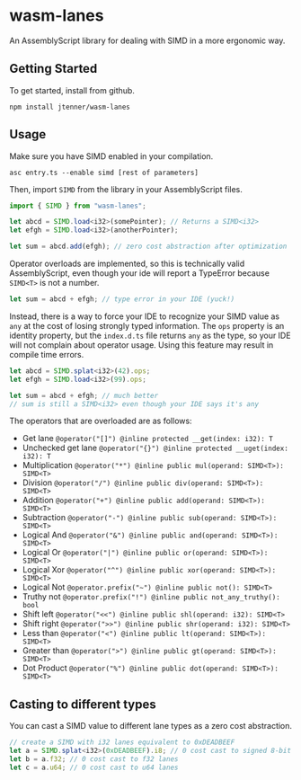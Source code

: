 # wasm-lanes

An AssemblyScript library for dealing with SIMD in a more ergonomic way.

## Getting Started

To get started, install from github.

```
npm install jtenner/wasm-lanes
```

## Usage

Make sure you have SIMD enabled in your compilation.

```
asc entry.ts --enable simd [rest of parameters]
```

Then, import `SIMD` from the library in your AssemblyScript files.

```ts
import { SIMD } from "wasm-lanes";

let abcd = SIMD.load<i32>(somePointer); // Returns a SIMD<i32>
let efgh = SIMD.load<i32>(anotherPointer);

let sum = abcd.add(efgh); // zero cost abstraction after optimization
```

Operator overloads are implemented, so this is technically valid AssemblyScript, even though your
ide will report a TypeError because `SIMD<T>` is not a number.

```ts
let sum = abcd + efgh; // type error in your IDE (yuck!)
```

Instead, there is a way to force your IDE to recognize your SIMD value as `any` at the cost of
losing strongly typed information. The `ops` property is an identity property, but the `index.d.ts`
file returns `any` as the type, so your IDE will not complain about operator usage. Using this
feature may result in compile time errors.

```ts
let abcd = SIMD.splat<i32>(42).ops;
let efgh = SIMD.load<i32>(99).ops;

let sum = abcd + efgh; // much better
// sum is still a SIMD<i32> even though your IDE says it's any
```

The operators that are overloaded are as follows:

- Get lane `@operator("[]") @inline protected __get(index: i32): T`
- Unchecked get lane `@operator("{}") @inline protected __uget(index: i32): T`
- Multiplication `@operator("*") @inline public mul(operand: SIMD<T>): SIMD<T>`
- Division `@operator("/") @inline public div(operand: SIMD<T>): SIMD<T>`
- Addition `@operator("+") @inline public add(operand: SIMD<T>): SIMD<T>`
- Subtraction `@operator("-") @inline public sub(operand: SIMD<T>): SIMD<T>`
- Logical And `@operator("&") @inline public and(operand: SIMD<T>): SIMD<T>`
- Logical Or `@operator("|") @inline public or(operand: SIMD<T>): SIMD<T>`
- Logical Xor `@operator("^") @inline public xor(operand: SIMD<T>): SIMD<T>`
- Logical Not `@operator.prefix("~") @inline public not(): SIMD<T>`
- Truthy not `@operator.prefix("!") @inline public not_any_truthy(): bool`
- Shift left `@operator("<<") @inline public shl(operand: i32): SIMD<T>`
- Shift right `@operator(">>") @inline public shr(operand: i32): SIMD<T>`
- Less than `@operator("<") @inline public lt(operand: SIMD<T>): SIMD<T>`
- Greater than `@operator(">") @inline public gt(operand: SIMD<T>): SIMD<T>`
- Dot Product `@operator("%") @inline public dot(operand: SIMD<T>): SIMD<T>`

## Casting to different types

You can cast a SIMD value to different lane types as a zero cost abstraction.

```ts
// create a SIMD with i32 lanes equivalent to 0xDEADBEEF
let a = SIMD.splat<i32>(0xDEADBEEF).i8; // 0 cost cast to signed 8-bit integer lanes
let b = a.f32; // 0 cost cast to f32 lanes
let c = a.u64; // 0 cost cast to u64 lanes
```
